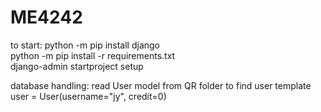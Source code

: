 # ME4242

to start:
python -m pip install django<br /> 
python -m pip install -r requirements.txt<br />
django-admin startproject setup<br />

database handling:
read User model from QR folder to find user template<br />
user = User(username="jy", credit=0)<br />